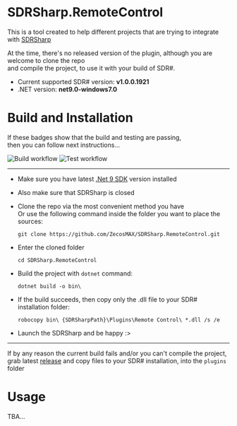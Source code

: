 # SDRSharp.RemoteControl

This is a tool created to help different projects that are trying to integrate with [SDRSharp](https://airspy.com/download/)

At the time, there's no released version of the plugin, although you are welcome to clone the repo \
and compile the project, to use it with your build of SDR#.

- Current supported SDR# version: **v1.0.0.1921**
- .NET version: **net9.0-windows7.0**

# Build and Installation
If these badges show that the build and testing are passing,\
then you can follow next instructions...

![Build workflow](https://github.com/ZecosMAX/SDRSharp.RemoteControl/actions/workflows/dotnet.yml/badge.svg)
![Test workflow](https://github.com/ZecosMAX/SDRSharp.RemoteControl/actions/workflows/dotnet.yml/badge.svg)

---
- Make sure you have latest [.Net 9 SDK](https://dotnet.microsoft.com/en-us/download/dotnet/9.0) version installed
- Also make sure that SDRSharp is closed
- Clone the repo via the most convenient method you have \
  Or use the following command inside the folder you want to place the sources:
  
	```
	git clone https://github.com/ZecosMAX/SDRSharp.RemoteControl.git
	```

- Enter the cloned folder
	```
	cd SDRSharp.RemoteControl
	```

- Build the project with `dotnet` command:
	```
	dotnet build -o bin\		
	```
- If the build succeeds, then copy only the .dll file to your SDR# installation folder:
	```
	robocopy bin\ {SDRSharpPath}\Plugins\Remote Control\ *.dll /s /e
	```
- Launch the SDRSharp and be happy :>
---

If by any reason the current build fails and/or you can't compile the project,\
grab latest [release](https://github.com/ZecosMAX/SDRSharp.RemoteControl/releases) and copy files to your SDR# installation, into the `plugins` folder

# Usage

TBA...
